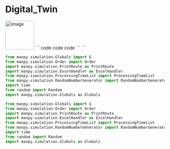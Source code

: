 # Digital_Twin

<img width="91" alt="image" src="https://user-images.githubusercontent.com/72768576/207613930-0d0d1318-58c2-4211-828b-59aa6040373a.png">
```
code
code
code
```
```

```python
from manpy.simulation.Globals import G
from manpy.simulation.Order import Order
import manpy.simulation.PrintRoute as PrintRoute
import manpy.simulation.ExcelHandler as ExcelHandler
from manpy.simulation.ProcessingTimeList import ProcessingTimeList
from manpy.simulation.RandomNumberGenerator import RandomNumberGenerator
import time
from random import Random
import manpy.simulation.Globals as Globals
```
```python
from manpy.simulation.Globals import G
from manpy.simulation.Order import Order
import manpy.simulation.PrintRoute as PrintRoute
import manpy.simulation.ExcelHandler as ExcelHandler
from manpy.simulation.ProcessingTimeList import ProcessingTimeList
from manpy.simulation.RandomNumberGenerator import RandomNumberGenerator
import time
from random import Random
import manpy.simulation.Globals as Globals
```
